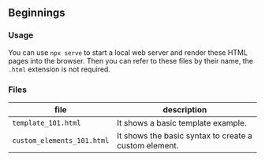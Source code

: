 ## Beginnings


### Usage
You can use `npx serve` to start a local web server and render these HTML pages into the browser.
Then you can refer to these files by their name, the `.html` extension is not required.

### Files

| file                              | description                        |
| --------------------------------- | -----------------------------------|
| `template_101.html`               | It shows a basic template example. |
| `custom_elements_101.html`        | It shows the basic syntax to create a custom element. |
